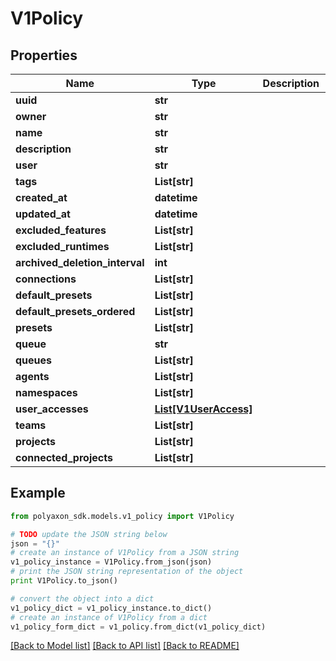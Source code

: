 # V1Policy


## Properties
Name | Type | Description | Notes
------------ | ------------- | ------------- | -------------
**uuid** | **str** |  | [optional] 
**owner** | **str** |  | [optional] 
**name** | **str** |  | [optional] 
**description** | **str** |  | [optional] 
**user** | **str** |  | [optional] 
**tags** | **List[str]** |  | [optional] 
**created_at** | **datetime** |  | [optional] 
**updated_at** | **datetime** |  | [optional] 
**excluded_features** | **List[str]** |  | [optional] 
**excluded_runtimes** | **List[str]** |  | [optional] 
**archived_deletion_interval** | **int** |  | [optional] 
**connections** | **List[str]** |  | [optional] 
**default_presets** | **List[str]** |  | [optional] 
**default_presets_ordered** | **List[str]** |  | [optional] 
**presets** | **List[str]** |  | [optional] 
**queue** | **str** |  | [optional] 
**queues** | **List[str]** |  | [optional] 
**agents** | **List[str]** |  | [optional] 
**namespaces** | **List[str]** |  | [optional] 
**user_accesses** | [**List[V1UserAccess]**](V1UserAccess.md) |  | [optional] 
**teams** | **List[str]** |  | [optional] 
**projects** | **List[str]** |  | [optional] 
**connected_projects** | **List[str]** |  | [optional] 

## Example

```python
from polyaxon_sdk.models.v1_policy import V1Policy

# TODO update the JSON string below
json = "{}"
# create an instance of V1Policy from a JSON string
v1_policy_instance = V1Policy.from_json(json)
# print the JSON string representation of the object
print V1Policy.to_json()

# convert the object into a dict
v1_policy_dict = v1_policy_instance.to_dict()
# create an instance of V1Policy from a dict
v1_policy_form_dict = v1_policy.from_dict(v1_policy_dict)
```
[[Back to Model list]](../README.md#documentation-for-models) [[Back to API list]](../README.md#documentation-for-api-endpoints) [[Back to README]](../README.md)


